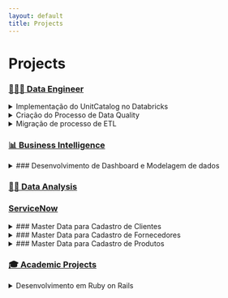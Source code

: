 ```yaml
---
layout: default
title: Projects
---
```


# Projects
### [👨🏻‍💻 Data Engineer](#project1)
  <details>
    <summary>Implementação do UnitCatalog no Databricks</summary>
      <p>Projeto para implementação do Unit Catalog</p>
        <h4>Time: 7 Profissionais</h4>
        <h4>Meu Papel: Engenharia de Dados</h4>
        <h4>Technologies</h4>
      <ul>
        <li>Databricks</li>
        <li>Unitycatalog</li>
        <li>Datalake</li>
        <li>Azure</li>
      </ul>
        <h4>Stack Desenvolvimento</h4>
          <p>SQL, Python</p>
        <h4>Challenges</h4>
          <p>Quantidade e Volume de dados</p>
        <b>
        <h4>Results</h4></b>
          <p>Simplificação do processo, Economia de recursos, Modernização e denocratização dos dados</p>
  </details>

<details>
  <summary>Criação do Processo de Data Quality</summary>
  
  <p>A detailed description of Project 2, the technologies used, the challenges faced, and the results.</p>

  <h4>Technologies</h4>
  <ul>
    <li>Technology 1</li>
    <li>Technology 2</li>
    <li>Technology 3</li>
  </ul>

  <h4>Challenges</h4>
  <p>Describe the challenges faced during the project.</p>

  <h4>Results</h4>
  <p>Explain the results and outcomes of the project.</p>
</details>

<details>
  <summary>Migração de processo de ETL</summary>
  
  <p>Migração dos processos de ETL do Microsoft Integration Services para o Azure Data Factory, 
  the technologies used: SSIS
  the challenges faced: Muitos processos, review de processos e códigos
  the results: Modernização, scalabilidade, versionamento.</p>


  <h4>Time</h4>
  <ul>
    <li>3 Profissionais</li>
  </ul>

  <h4>Meu Papel</h4>
  <ul>
    <li>Engenharia de Dados</li>
  </ul>

  <h4>Stack do Projeto</h4>
  <ul>
    <li>SQL</li>
  </ul>

  <h4>Tecnologias Utilizadas</h4>
  <ul>
    <li>Microsoft Integration Services, Azure Data Factory, SQL Database</li>
  </ul>

  <h4>Resultado</h4>
  <ul>
    <li>Revisão dos processos, limpeza de processos e tabelas, melhorias de código, e para o Cliente final um melhor desempenho na atualização das tabelas além de maior estabilidade do process</li>
  </ul>

  <h4>Resultado</h4>
  <ul>
    <li>Revisão dos processos, limpeza de processos e tabelas, melhorias de código, e para o Cliente final um melhor desempenho na atualização das tabelas além de maior estabilidade do process</li>
  </ul>
</details>

### [📊 Business Intelligence](#project3)

<details>
  <summary>### Desenvolvimento de Dashboard e Modelagem de dados</summary>
  
  <p>Migração dos processos de ETL do Microsoft Integration Services para o Azure Data Factory, 
  the technologies used: SSIS
  the challenges faced: Muitos processos, review de processos e códigos
  the results: Modernização, scalabilidade, versionamento.</p>

  <h4>Technologies</h4>
  <ul>
    <li>SSIS</li>
    <li>Data Factory</li>
    <li>SQL Database</li>
  </ul>

  <h4>Challenges</h4>
  <p>Muitos processos, review de processos e códigos</p>

  <h4>Results</h4>
  <p>Modernização, scalabilidade, versionamento</p>
</details>


### [🕵️‍♂️ Data Analysis](#project4)


### [ServiceNow](#project3)

<details>
  <summary>### Master Data para Cadastro de Clientes</summary>
  
  <p>Migração dos processos de ETL do Microsoft Integration Services para o Azure Data Factory, 
  the technologies used: SSIS
  the challenges faced: Muitos processos, review de processos e códigos
  the results: Modernização, scalabilidade, versionamento.</p>

  <h4>Technologies</h4>
  <ul>
    <li>SSIS</li>
    <li>Data Factory</li>
    <li>SQL Database</li>
  </ul>

  <h4>Challenges</h4>
  <p>Muitos processos, review de processos e códigos</p>

  <h4>Results</h4>
  <p>Modernização, scalabilidade, versionamento</p>
</details>

<details>
  <summary>### Master Data para Cadastro de Fornecedores</summary>
  
  <p>Migração dos processos de ETL do Microsoft Integration Services para o Azure Data Factory, 
  the technologies used: SSIS
  the challenges faced: Muitos processos, review de processos e códigos
  the results: Modernização, scalabilidade, versionamento.</p>

  <h4>Technologies</h4>
  <ul>
    <li>SSIS</li>
    <li>Data Factory</li>
    <li>SQL Database</li>
  </ul>

  <h4>Challenges</h4>
  <p>Muitos processos, review de processos e códigos</p>

  <h4>Results</h4>
  <p>Modernização, scalabilidade, versionamento</p>
</details>
<details>
  <summary>### Master Data para Cadastro de Produtos</summary>
  
  <p>Migração dos processos de ETL do Microsoft Integration Services para o Azure Data Factory. Veja o projeto no <a href="https://github.com/renancambre/ServiceNow" target="_blank">GitHub</a>.</p>

  <h4>Technologies</h4>
  <ul>
    <li>SSIS</li>
    <li>Data Factory</li>
    <li>SQL Database</li>
  </ul>

  <h4>Challenges</h4>
  <p>Muitos processos, review de processos e códigos</p>

  <h4>Results</h4>
  <p>Modernização, scalabilidade, versionamento</p>

</details>

### [🎓 Academic Projects](#project3)
<details>

 <summary>Desenvolvimento em Ruby on Rails</summary>
  
  <p>Migração dos processos de ETL do Microsoft Integration Services para o Azure Data Factory, 
  the technologies used: SSIS
  the challenges faced: Muitos processos, review de processos e códigos
  the results: Modernização, scalabilidade, versionamento.</p>


  <h4>Time</h4>
  <ul>
    <li>3 Profissionais</li>
  </ul>

  <h4>Meu Papel</h4>
  <ul>
    <li>Engenharia de Dados</li>
  </ul>

  <h4>Stack do Projeto</h4>
  <ul>
    <li>SQL</li>
  </ul>

  <h4>Tecnologias Utilizadas</h4>
  <ul>
    <li>Microsoft Integration Services, Azure Data Factory, SQL Database</li>
  </ul>

  <h4>Resultado</h4>
  <ul>
    <li>Revisão dos processos, limpeza de processos e tabelas, melhorias de código, e para o Cliente final um melhor desempenho na atualização das tabelas além de maior estabilidade do process</li>
  </ul>

  <h4>Resultado</h4>
  <ul>
    <li>Revisão dos processos, limpeza de processos e tabelas, melhorias de código, e para o Cliente final um melhor desempenho na atualização das tabelas além de maior estabilidade do process</li>
  </ul>
</details>